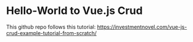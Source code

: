 # Hello-World to Vue.js Crud

This github repo follows this tutorial: https://investmentnovel.com/vue-js-crud-example-tutorial-from-scratch/

